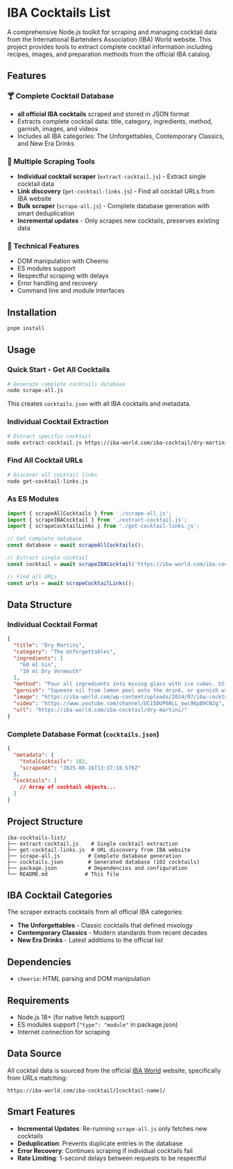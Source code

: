 # IBA Cocktails List

A comprehensive Node.js toolkit for scraping and managing cocktail data from the International Bartenders Association (IBA) World website. This project provides tools to extract complete cocktail information including recipes, images, and preparation methods from the official IBA catalog.

## Features

### 🍸 Complete Cocktail Database
- **all official IBA cocktails** scraped and stored in JSON format
- Extracts complete cocktail data: title, category, ingredients, method, garnish, images, and videos
- Includes all IBA categories: The Unforgettables, Contemporary Classics, and New Era Drinks

### 🔧 Multiple Scraping Tools
- **Individual cocktail scraper** (`extract-cocktail.js`) - Extract single cocktail data
- **Link discovery** (`get-cocktail-links.js`) - Find all cocktail URLs from IBA website
- **Bulk scraper** (`scrape-all.js`) - Complete database generation with smart deduplication
- **Incremental updates** - Only scrapes new cocktails, preserves existing data

### 🚀 Technical Features
- DOM manipulation with Cheerio
- ES modules support
- Respectful scraping with delays
- Error handling and recovery
- Command line and module interfaces

## Installation

```bash
pnpm install
```

## Usage

### Quick Start - Get All Cocktails

```bash
# Generate complete cocktails database
node scrape-all.js
```

This creates `cocktails.json` with all IBA cocktails and metadata.

### Individual Cocktail Extraction

```bash
# Extract specific cocktail
node extract-cocktail.js https://iba-world.com/iba-cocktail/dry-martini/
```

### Find All Cocktail URLs

```bash
# Discover all cocktail links
node get-cocktail-links.js
```

### As ES Modules

```javascript
import { scrapeAllCocktails } from './scrape-all.js';
import { scrapeIBACocktail } from './extract-cocktail.js';
import { scrapeCocktailLinks } from './get-cocktail-links.js';

// Get complete database
const database = await scrapeAllCocktails();

// Extract single cocktail
const cocktail = await scrapeIBACocktail('https://iba-world.com/iba-cocktail/dry-martini/');

// Find all URLs
const urls = await scrapeCocktailLinks();
```

## Data Structure

### Individual Cocktail Format

```json
{
  "title": "Dry Martini",
  "category": "The Unforgettables",
  "ingredients": [
    "60 ml Gin",
    "10 ml Dry Vermouth"
  ],
  "method": "Pour all ingredients into mixing glass with ice cubes. Stir well. Strain into chilled martini cocktail glass.",
  "garnish": "Squeeze oil from lemon peel onto the drink, or garnish with a green olives if requested.",
  "image": "https://iba-world.com/wp-content/uploads/2024/07/iba-cocktail-the-unforgettables-dry-martini-6694910fb500c.webp",
  "video": "https://www.youtube.com/channel/UC15DUP0ALL_owc96pB9CN2g",
  "url": "https://iba-world.com/iba-cocktail/dry-martini/"
}
```

### Complete Database Format (`cocktails.json`)

```json
{
  "metadata": {
    "totalCocktails": 102,
    "scrapedAt": "2025-08-16T13:37:18.576Z"
  },
  "cocktails": [
    // Array of cocktail objects...
  ]
}
```

## Project Structure

```
iba-cocktails-list/
├── extract-cocktail.js    # Single cocktail extraction
├── get-cocktail-links.js  # URL discovery from IBA website
├── scrape-all.js         # Complete database generation
├── cocktails.json        # Generated database (102 cocktails)
├── package.json          # Dependencies and configuration
└── README.md            # This file
```

## IBA Cocktail Categories

The scraper extracts cocktails from all official IBA categories:

- **The Unforgettables** - Classic cocktails that defined mixology
- **Contemporary Classics** - Modern standards from recent decades
- **New Era Drinks** - Latest additions to the official list

## Dependencies

- `cheerio`: HTML parsing and DOM manipulation

## Requirements

- Node.js 18+ (for native fetch support)
- ES modules support (`"type": "module"` in package.json)
- Internet connection for scraping

## Data Source

All cocktail data is sourced from the official [IBA World](https://iba-world.com) website, specifically from URLs matching:
```
https://iba-world.com/iba-cocktail/[cocktail-name]/
```

## Smart Features

- **Incremental Updates**: Re-running `scrape-all.js` only fetches new cocktails
- **Deduplication**: Prevents duplicate entries in the database
- **Error Recovery**: Continues scraping if individual cocktails fail
- **Rate Limiting**: 1-second delays between requests to be respectful
